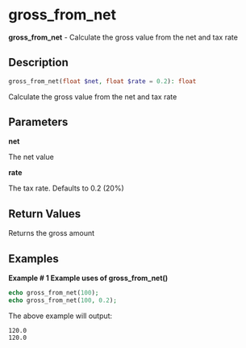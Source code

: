 # gross_from_net

**gross_from_net** - Calculate the gross value from the net and tax rate

## Description

```php
gross_from_net(float $net, float $rate = 0.2): float
```

Calculate the gross value from the net and tax rate

## Parameters

**net**

The net value

**rate**

The tax rate. Defaults to 0.2 (20%)

## Return Values

Returns the gross amount

## Examples

**Example # 1 Example uses of gross_from_net()**

```php
echo gross_from_net(100);
echo gross_from_net(100, 0.2);
```

The above example will output:

```
120.0
120.0
```